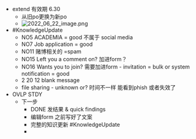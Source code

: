 - extend 有效期 6.30
	- 从旧po更换为新po
	- ![2022_06_22_image.png](https://cdn.logseq.com/%2Fe665ccdc-ca08-4e13-adf4-2c2994386a2bc93370c6-ab9e-455f-a429-f8c7741708ee2022_06_22_image.png?Expires=4809463364&Signature=nN1D6ouMVWyoNHDaEfvzTl0Did21VdKEzoRKbc32V0TsKL5~fOiIhhoBJnL1y6p-lQAosFuRGr86fNALKrqASxqx0xJ5u5JsHNi63nPBjV~RZT5kIF37khyqstuWdfETFYR2ZbiLpYXIP4sgm5Y10bGPV8Az-9mzXi7bPgZuwg4AWYW5Bmd71GV-whZVgoqiVg8nLey8xlTXpnPhvt2ZYJxyk9dT5JUIzbzy52XCuVeJ8MjIaEWCqFbk7CSlg36LJcBOa1qUWPD0nRCYaVB5RbmcB7zZGtLBOLGKGk3JgJTuZOWyzJjyvg7SijIY~TEjyLPQqLj1JmQ28FR5FSi0gQ__&Key-Pair-Id=APKAJE5CCD6X7MP6PTEA)
- #KnowledgeUpdate
	- NO5 ACADEMIA = good 不属于 social media
	- NO7 Job application = good
	- NO11 赌博相关的 =spam
	- NO15 Left you a comment on? 加进form？
	- NO16 Wants you to join? 需要加进form - invitation = bulk or system notification = good
	- 2 20 12 blank message
	- file sharing  - unknown or? 时间不一样 能看到phish 或者失效了
- OVLP STDY
	- 下一步
		- DONE 发结果 & quick findings
		- 编辑form 之前写好了文案
		- 完整的知识更新 #KnowledgeUpdate
		-